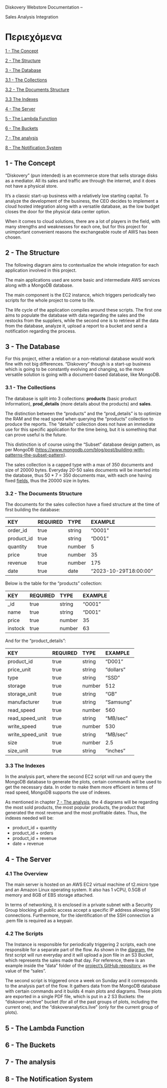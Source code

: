    Diskovery Webstore Documentation –
   
   Sales Analysis Integration
   
   
   # Περιεχόμενα
   
   [1 - The Concept](#_toc151231282)
   
   [2 - The Structure](#_toc151231283)
   
   [3 - The Database](#_toc151231284)
   
   [3.1 - The Collections](#_toc151231285)
   
   [3.2 - The Documents Structure](#_toc151231286)
   
   [3.3 The Indexes](#_toc151231287)
   
   [4 - The Server](#_toc151231288)
   
   [5 - The Lambda Function](#_toc151231289)
   
   [6 - The Buckets](#_toc151231290)
   
   [7 - The analysis](#_toc151231291)
   
   [8 - The Notification System](#_toc151231292)
   
   
   
   
   
   ## <a name="_toc151231282"></a>1 - The Concept
   “Diskovery” (pun intended) is an ecommerce store that sells storage disks as a mediator. All its sales and traffic are through the internet, and it does not have a physical store.
   
   It’s a classic start-up business with a relatively low starting capital. To analyze the development of the business, the CEO decides to implement a cloud hosted integration along with a versatile database, as the low budget closes the door for the physical data center option.
   
   When it comes to cloud solutions, there are a lot of players in the field, with many strengths and weaknesses for each one, but for this project for unimportant convenient reasons the exchangeable route of AWS has been chosen.
   
   ## <a name="_toc151231283"></a><a name="_2_-_the"></a>2 - The Structure
   The following diagram aims to contextualize the whole integration for each application involved in this project.
   
   The main applications used are some basic and intermediate AWS services along with a MongoDB database.
   
   The main component is the EC2 instance, which triggers periodically two scripts for the whole project to come to life.
   
   The life cycle of the application compiles around these scripts. The first one aims to populate the database with data regarding the sales and the restocks from the suppliers, while the second one is to retrieve all the data from the database, analyze it, upload a report to a bucket and send a notification regarding the process.
   
   ## <a name="_toc151231284"></a>3 - The Database
   For this project, either a relation or a non-relational database would work fine with not big differences. “Diskovery” though is a start-up business which is going to be constantly evolving and changing, so the more versatile solution is going with a document-based database, like MongoDB.
   
   ### <a name="_toc151231285"></a>3.1 - The Collections
   The database is split into 3 collections: **products** (basic product Information), **prod\_details** (more details about the products) and **sales**.
   
   The distinction between the “products” and the “prod\_details” is to optimize the RAM and the read speed when querying the “products” collection to produce the reports. The “details” collection does not have an immediate use for this specific application for the time being, but it is something that can prove useful is the future.
   
   This distinction is of course using the “Subset” database design pattern, as  per MongoDB (<https://www.mongodb.com/blog/post/building-with-patterns-the-subset-pattern>).
   
   The sales collection is a capped type with a max of 350 documents and size of 20000 bytes. Everyday 20-50 sales documents will be inserted into the database, thus 50 \* 7 = 350 documents max, with each one having fixed [fields](#document_structure), thus the 20000 size in bytes.
   
   ### <a name="_toc151231286"></a>3.2 - The Documents Structure
   The documents for the sales collection have a fixed structure at the time of first building the database:
   
   |**KEY**|**REQUIRED**|**TYPE**|**EXAMPLE**|
   | :- | :- | :- | :- |
   |order\_id|true|string|“O001”|
   |product\_id|true|string|“D001”|
   |quantity|true|number|5|
   |price|true|number|35|
   |revenue|true|number|175|
   |date|true|date|“2023-10-29T18:00:00”|
   
   
   
   Below is the table for the “products” collection:
   
   |**KEY**|**REQUIRED**|**TYPE**|**EXAMPLE**|
   | :- | :- | :- | :- |
   |\_id|true|string|“O001”|
   |name|true|string|“D001”|
   |price|true|number|35|
   |instock|true|number|63|
   
   And for the “product\_details”:
   
   |**KEY**|**REQUIRED**|**TYPE**|**EXAMPLE**|
   | :- | :- | :- | :- |
   |product\_id|true|string|“D001”|
   |price\_unit|true|string|“dollars”|
   |type|true|string|“SSD”|
   |storage|true|number|512|
   |storage\_unit|true|string|“GB”|
   |manufacturer|true|string|“Samsung”|
   |read\_speed|true|number|560|
   |read\_speed\_unit|true|string|“MB/sec”|
   |write\_speed|true|number|530|
   |write\_speed\_unit|true|string|“MB/sec”|
   |size|true|number|2\.5|
   |size\_unit|true|string|“inches”|
   
   ### <a name="_toc151231287"></a>3.3 The Indexes
   In the analysis part, where the second EC2 script will run and query the MongoDB database to generate the plots, certain commands will be used to get the necessary data. In order to make them more efficient in terms of read speed, MongoDB supports the use of indexes. 
   
   As mentioned in chapter <a name="document_structure"></a>[7 - The analysis](#_7_-_the), the 4 diagrams will be regarding the most sold products, the most popular products, the product that generated the most revenue and the most profitable dates. Thus, the indexes needed will be:
   
   - product\_id + quantity
   - product\_id + orders
   - product\_id + revenue
   - date + revenue
   
   
   ## <a name="_toc151231288"></a>4 - The Server
   ### 4\.1 The Overview
   The main server is hosted on an AWS EC2 virtual machine of t2.micro type and an Amazon Linux operating system. It also has 1 vCPU, 0.5GB of memory and 8GB of EBS storage attached. 
   
   In terms of networking, it is enclosed in a private subnet with a Security Group blocking all public access accept a specific IP address allowing SSH connections. Furthermore, for the identification of the SSH connection a .pem file is required as a keypair.
   
   ### 4\.2 The Scripts
   The Instance is responsible for periodically triggering 2 scripts, each one responsible for a separate part of the flow. As shown in the [diagram](#_2_-_the), the first script will run everyday and it will upload a json file in an S3 Bucket, which represents the sales made that day. For reference, there is an example inside the “data” folder of the [project’s GitHub repository](https://github.com/AlexandrosPal/DiskoverProject), as the value of the “sales”.
   
   The second script is triggered once a week on Sunday and it corresponds to the analysis part of the flow. It gathers data from the MongoDB database with certain commands and it builds 4 main plots and diagrams. These plots are exported in a single PDF file, which is put in a 2 S3 Buckets: the “diskover-archive” bucket (for all of the past groups of plots, including the current one), and the “diskoveranalytics.live” (only for the current group of plots).
   
   ## <a name="_toc151231289"></a>5 - The Lambda Function
   ## <a name="_toc151231290"></a>6 - The Buckets
   ## <a name="_7_-_the"></a><a name="_toc151231291"></a>7 - The analysis
   ## <a name="_toc151231292"></a>8 - The Notification System
   
   
